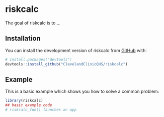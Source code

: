 
<!-- README.md is generated from README.Rmd. Please edit that file -->

# riskcalc

<!-- badges: start -->
<!-- badges: end -->

The goal of riskcalc is to …

## Installation

You can install the development version of riskcalc from
[GitHub](https://github.com/) with:

``` r
# install.packages("devtools")
devtools::install_github("ClevelandClinicQHS/riskcalc")
```

## Example

This is a basic example which shows you how to solve a common problem:

``` r
library(riskcalc)
## basic example code
# riskcalc_fun() launches an app
```
